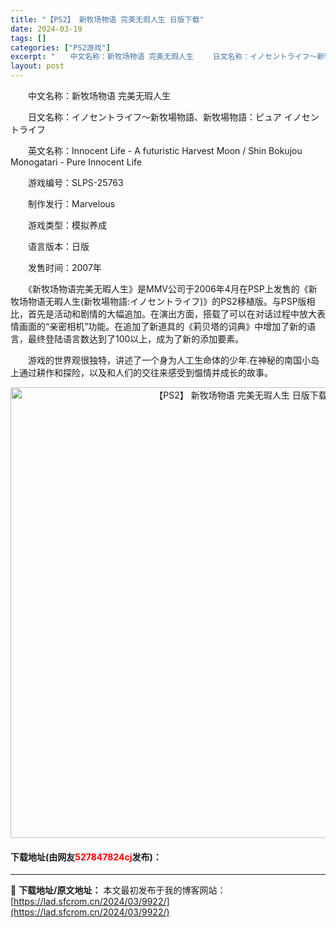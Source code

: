 ```yaml
---
title: "【PS2】 新牧场物语 完美无瑕人生 日版下载"
date: 2024-03-19
tags: []
categories: ["PS2游戏"]
excerpt: "　　中文名称：新牧场物语 完美无瑕人生 　　日文名称：イノセントライフ～新牧場物語、新牧場物語：ピュア イノセントライフ 　　英文名称：Innocent Life - A futuristic Harvest Moon / Shin Bokujou Monogatari - Pure Innocen&hellip;"
layout: post
---
```


 <p>　　中文名称：新牧场物语 完美无瑕人生</p> <p>　　日文名称：イノセントライフ～新牧場物語、新牧場物語：ピュア イノセントライフ</p> <p>　　英文名称：Innocent Life - A futuristic Harvest Moon / Shin Bokujou Monogatari - Pure Innocent Life</p> <p>　　游戏编号：SLPS-25763</p> <p>　　制作发行：Marvelous</p> <p>　　游戏类型：模拟养成</p> <p>　　语言版本：日版</p> <p>　　发售时间：2007年</p> <p>　　《新牧场物语完美无暇人生》是MMV公司于2006年4月在PSP上发售的《新牧场物语无暇人生(新牧場物語:イノセントライフ)》的PS2移植版。与PSP版相比，首先是活动和剧情的大幅追加。在演出方面，搭载了可以在对话过程中放大表情画面的&ldquo;亲密相机&rdquo;功能。在追加了新道具的《莉贝塔的词典》中增加了新的语言，最终登陆语言数达到了100以上，成为了新的添加要素。</p> <p>　　游戏的世界观很独特，讲述了一个身为人工生命体的少年.在神秘的南国小岛上通过耕作和探险，以及和人们的交往来感受到愠情并成长的故事。</p> <p align="center"><img align="" border="0" src="https://lad.sfcrom.cn/wp-content/uploads/2024/03/20240319_65f998f92022a.jpg" width="721" alt="【PS2】 新牧场物语 完美无瑕人生 日版下载" /></p> <p><h4>下载地址(由网友<font color="red">527847824cj</font>发布)：</h4></p> 

---
📖 **下载地址/原文地址：** 本文最初发布于我的博客网站：[https://lad.sfcrom.cn/2024/03/9922/](https://lad.sfcrom.cn/2024/03/9922/)
